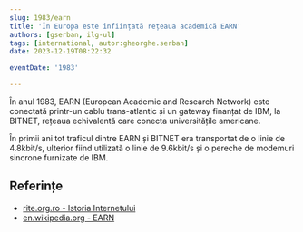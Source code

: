 ```yaml
---
slug: 1983/earn
title: 'În Europa este înființată rețeaua academică EARN'
authors: [gserban, ilg-ul]
tags: [international, autor:gheorghe.serban]
date: 2023-12-19T08:22:32

eventDate: '1983'

---
```


În anul 1983, EARN (European Academic and Research Network) este conectată
printr-un cablu trans-atlantic și un gateway finanțat de IBM, la
BITNET, rețeaua echivalentă care conecta universitățile americane.

<!-- truncate -->

În primii ani tot traficul dintre EARN și BITNET era transportat de o
linie de 4.8kbit/s, ulterior fiind utilizată o linie de 9.6kbit/s
și o pereche de modemuri sincrone furnizate de IBM.

## Referințe

- [rite.org.ro - Istoria Internetului](https://rite.org.ro/istoria-internetului/)
- [en.wikipedia.org - EARN](https://en.wikipedia.org/wiki/European_Academic_and_Research_Network)
